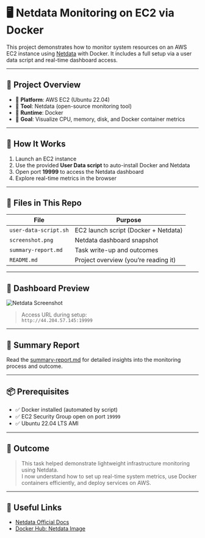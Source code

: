 # 🖥️ Netdata Monitoring on EC2 via Docker

This project demonstrates how to monitor system resources on an AWS EC2 instance using [Netdata](https://www.netdata.cloud/) with Docker. It includes a full setup via a user data script and real-time dashboard access.

---

## 🔧 Project Overview

- 🔹 **Platform**: AWS EC2 (Ubuntu 22.04)
- 🔹 **Tool**: Netdata (open-source monitoring tool)
- 🔹 **Runtime**: Docker
- 🔹 **Goal**: Visualize CPU, memory, disk, and Docker container metrics

---

## 🚀 How It Works

1. Launch an EC2 instance
2. Use the provided **User Data script** to auto-install Docker and Netdata
3. Open port **19999** to access the Netdata dashboard
4. Explore real-time metrics in the browser

---

## 🧰 Files in This Repo

| File                     | Purpose                                |
|--------------------------|----------------------------------------|
| `user-data-script.sh`    | EC2 launch script (Docker + Netdata)   |
| `screenshot.png`         | Netdata dashboard snapshot             |
| `summary-report.md`      | Task write-up and outcomes             |
| `README.md`              | Project overview (you’re reading it)   |

---

## 📸 Dashboard Preview

![Netdata Screenshot](screenshot.png)

> Access URL during setup:  
> `http://44.204.57.145:19999`

---

## 📄 Summary Report

Read the [summary-report.md](summary-report.md) for detailed insights into the monitoring process and outcome.

---

## 📦 Prerequisites

- ✅ Docker installed (automated by script)
- ✅ EC2 Security Group open on port `19999`
- ✅ Ubuntu 22.04 LTS AMI

---

## 🧠 Outcome

> This task helped demonstrate lightweight infrastructure monitoring using Netdata.  
> I now understand how to set up real-time system metrics, use Docker containers efficiently, and deploy services on AWS.

---

## 🔗 Useful Links

- [Netdata Official Docs](https://learn.netdata.cloud/docs)
- [Docker Hub: Netdata Image](https://hub.docker.com/r/netdata/netdata)


